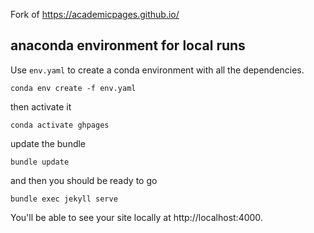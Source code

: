 Fork of https://academicpages.github.io/

## anaconda environment for local runs

Use `env.yaml` to create a conda environment with all the dependencies.

```shell
conda env create -f env.yaml
```

then activate it 
    
```shell  
conda activate ghpages
```

update the bundle

```shell
bundle update
```

and then you should be ready to go

```shell
bundle exec jekyll serve
```
You'll be able to see your site locally at http://localhost:4000.

